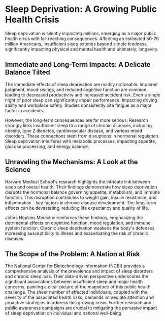 # Sleep Deprivation: A Growing Public Health Crisis

Sleep deprivation is silently impacting millions, emerging as a major public health crisis with far-reaching consequences. Affecting an estimated 50-70 million Americans, insufficient sleep extends beyond simple tiredness, significantly impacting physical and mental health and ultimately, longevity.

## Immediate and Long-Term Impacts: A Delicate Balance Tilted

The immediate effects of sleep deprivation are readily noticeable. Impaired judgment, mood swings, and reduced cognitive function are common, leading to decreased productivity and increased accident risk.  Even a single night of poor sleep can significantly impair performance, impacting driving ability and workplace safety. Studies consistently cite fatigue as a major factor in accidents.

However, the long-term consequences are far more serious.  Research strongly links insufficient sleep to a range of chronic diseases, including obesity, type 2 diabetes, cardiovascular disease, and various mood disorders.  These connections stem from disruptions in hormonal regulation. Sleep deprivation interferes with metabolic processes, impacting appetite, glucose processing, and energy balance.

## Unraveling the Mechanisms:  A Look at the Science

Harvard Medical School's research highlights the intricate link between sleep and overall health.  Their findings demonstrate how sleep deprivation disrupts the hormonal balance governing appetite, metabolism, and immune function. This disruption contributes to weight gain, insulin resistance, and inflammation – key factors in chronic disease development. The long-term effects can be devastating, reducing life expectancy and quality of life.

Johns Hopkins Medicine reinforces these findings, emphasizing the detrimental effects on cognitive function, mood regulation, and immune system function.  Chronic sleep deprivation weakens the body's defenses, increasing susceptibility to illness and exacerbating the risk of chronic diseases.

## The Scope of the Problem:  A Nation at Risk

The National Center for Biotechnology Information (NCBI) provides a comprehensive analysis of the prevalence and impact of sleep disorders and chronic sleep loss. Their data-driven perspective underscores the significant associations between insufficient sleep and major health concerns, painting a clear picture of the magnitude of this public health challenge.  The sheer number of affected individuals, coupled with the severity of the associated health risks, demands immediate attention and proactive strategies to address this growing crisis.  Further research and public awareness campaigns are crucial to mitigating the pervasive impact of sleep deprivation on individual and national well-being.